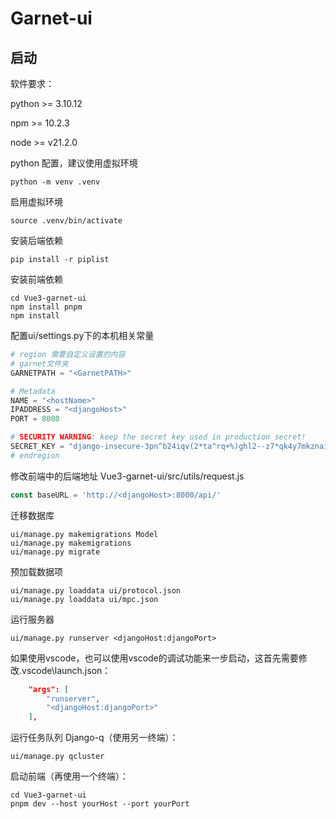 # Garnet-ui

## 启动

软件要求：

python >= 3.10.12

npm >= 10.2.3

node >= v21.2.0

python 配置，建议使用虚拟环境

```shell
python -m venv .venv
```

启用虚拟环境

```shell
source .venv/bin/activate
```

安装后端依赖

```shell
pip install -r piplist
```

安装前端依赖

```shell
cd Vue3-garnet-ui
npm install pnpm
npm install
```

配置ui/settings.py下的本机相关常量

```python
# region 需要自定义设置的内容
# garnet文件夹
GARNETPATH = "<GarnetPATH>"

# Metadata
NAME = "<hostName>"
IPADDRESS = "<djangoHost>"
PORT = 8000

# SECURITY WARNING: keep the secret key used in production secret!
SECRET_KEY = "django-insecure-3pn^b24iqv(2*ta^rq+%)ghl2--z7*qk4y7mkznai16_jx&@c8"
# endregion
```

修改前端中的后端地址 Vue3-garnet-ui/src/utils/request.js

```javascript
const baseURL = 'http://<djangoHost>:8000/api/'
```

迁移数据库

```shell
ui/manage.py makemigrations Model
ui/manage.py makemigrations
ui/manage.py migrate
```

预加载数据项

```shell
ui/manage.py loaddata ui/protocol.json
ui/manage.py loaddata ui/mpc.json
```

运行服务器

```shell
ui/manage.py runserver <djangoHost:djangoPort>
```

如果使用vscode，也可以使用vscode的调试功能来一步启动，这首先需要修改.vscode\launch.json：

```json
    "args": [
        "runserver",
        "<djangoHost:djangoPort>"
    ],
```

运行任务队列 Django-q（使用另一终端）：

```shell
ui/manage.py qcluster
```

启动前端（再使用一个终端）：

```shell
cd Vue3-garnet-ui
pnpm dev --host yourHost --port yourPort
```
